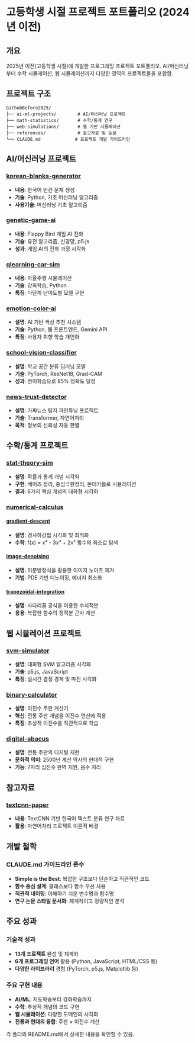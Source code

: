 # 고등학생 시절 프로젝트 포트폴리오 (2024년 이전)


## 개요

2025년 이전(고등학생 시절)에 개발한 프로그래밍 프로젝트 포트폴리오. AI/머신러닝부터 수학 시뮬레이션, 웹 시뮬레이션까지 다양한 영역의 프로젝트들을 포함함.

## 프로젝트 구조

```
GithubBefore2025/
├── ai-ml-projects/        # AI/머신러닝 프로젝트
├── math-statistics/       # 수학/통계 연구
├── web-simulations/       # 웹 기반 시뮬레이션
├── references/            # 참고자료 및 논문
└── CLAUDE.md             # 프로젝트 개발 가이드라인
```

## AI/머신러닝 프로젝트

### [korean-blanks-generator](ai-ml-projects/korean-blanks-generator/)
- **내용**: 한국어 빈칸 문제 생성
- **기술**: Python, 기초 머신러닝 알고리즘
- **사용기술**: 머신러닝 기초 알고리즘

### [genetic-game-ai](ai-ml-projects/genetic-game-ai/)
- **내용**: Flappy Bird 게임 AI 진화
- **기술**: 유전 알고리즘, 신경망, p5.js
- **성과**: 게임 AI의 진화 과정 시각화

### [qlearning-car-sim](ai-ml-projects/qlearning-car-sim/)
- **내용**: 자율주행 시뮬레이션
- **기술**: 강화학습, Python
- **특징**: 다단계 난이도별 모델 구현

### [emotion-color-ai](ai-ml-projects/emotion-color-ai/)
- **설명**: AI 기반 색상 추천 시스템
- **기술**: Python, 웹 프론트엔드, Gemini API
- **특징**: 사용자 취향 학습 개인화

### [school-vision-classifier](ai-ml-projects/school-vision-classifier/)
- **설명**: 학교 공간 분류 딥러닝 모델
- **기술**: PyTorch, ResNet18, Grad-CAM
- **성과**: 전이학습으로 85% 정확도 달성

### [news-trust-detector](ai-ml-projects/news-trust-detector/)
- **설명**: 가짜뉴스 탐지 파인튜닝 프로젝트
- **기술**: Transformer, 자연어처리
- **목적**: 정보의 신뢰성 자동 판별

## 수학/통계 프로젝트

### [stat-theory-sim](math-statistics/stat-theory-sim/)
- **설명**: 확률과 통계 개념 시각화
- **구현**: 베이즈 정리, 중심극한정리, 몬테카를로 시뮬레이션
- **결과**: 6가지 핵심 개념의 대화형 시각화

### [numerical-calculus](math-statistics/numerical-calculus/)
#### [gradient-descent](math-statistics/numerical-calculus/gradient-descent/)
- **설명**: 경사하강법 시각화 및 최적화
- **수학**: f(x) = x⁴ - 3x³ + 2x² 함수의 최소값 탐색

#### [image-denoising](math-statistics/numerical-calculus/image-denoising/)
- **설명**: 미분방정식을 활용한 이미지 노이즈 제거
- **기법**: PDE 기반 디노이징, 에너지 최소화

#### [trapezoidal-integration](math-statistics/numerical-calculus/trapezoidal-integration/)
- **설명**: 사다리꼴 공식을 이용한 수치적분
- **응용**: 복잡한 함수의 정적분 근사 계산

## 웹 시뮬레이션 프로젝트

### [svm-simulator](web-simulations/svm-simulator/)
- **설명**: 대화형 SVM 알고리즘 시각화
- **기술**: p5.js, JavaScript
- **특징**: 실시간 결정 경계 및 마진 시각화

### [binary-calculator](web-simulations/binary-calculator/)
- **설명**: 이진수 주판 계산기
- **혁신**: 전통 주판 개념을 이진수 연산에 적용
- **특징**: 추상적 이진수를 직관적으로 학습

### [digital-abacus](web-simulations/digital-abacus/)
- **설명**: 전통 주판의 디지털 재현
- **문화적 의미**: 2500년 계산 역사의 현대적 구현
- **기능**: 7자리 십진수 완벽 지원, 음수 처리

## 참고자료

### [textcnn-paper](references/textcnn-paper/)
- **내용**: TextCNN 기반 한국어 텍스트 분류 연구 자료
- **활용**: 자연어처리 프로젝트 이론적 배경

## 개발 철학

### CLAUDE.md 가이드라인 준수
- **Simple is the Best**: 복잡한 구조보다 단순하고 직관적인 코드
- **함수 중심 설계**: 클래스보다 함수 우선 사용
- **직관적 네이밍**: 이해하기 쉬운 변수명과 함수명
- **연구 논문 스타일 문서화**: 체계적이고 정량적인 분석

## 주요 성과

### 기술적 성과
- **13개 프로젝트** 완성 및 체계화
- **6개 프로그래밍 언어** 활용 (Python, JavaScript, HTML/CSS 등)
- **다양한 라이브러리** 경험 (PyTorch, p5.js, Matplotlib 등)

### 주요 구현 내용
- **AI/ML**: 지도학습부터 강화학습까지
- **수학**: 추상적 개념의 코드 구현
- **웹 시뮬레이션**: 다양한 도메인의 시각화
- **전통과 현대의 융합**: 주판 × 이진수 계산


각 폴더의 README.md에서 상세한 내용을 확인할 수 있음.